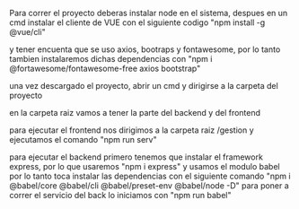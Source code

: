 Para correr el proyecto deberas instalar node en el sistema,
despues en un cmd instalar el cliente de VUE con el siguiente codigo "npm install -g @vue/cli"

y tener encuenta que se uso axios, bootraps y fontawesome, por lo tanto tambien instalaremos dichas dependencias con "npm i @fortawesome/fontawesome-free axios bootstrap"

una vez descargado el proyecto, abrir un cmd y dirigirse a la carpeta del proyecto

en la carpeta raiz vamos a tener la parte del backend y del frontend

para ejecutar el frontend nos dirigimos a la carpeta raiz /gestion y ejecutamos el comando "npm run serv"

para ejecutar el backend primero tenemos que instalar el framework express, por lo que usaremos "npm i express"
y usamos el modulo babel por lo tanto toca instalar las dependencias con el siguiente comando "npm i @babel/core @babel/cli @babel/preset-env @babel/node -D"
para poner a correr el servicio del back lo iniciamos con "npm run babel"

